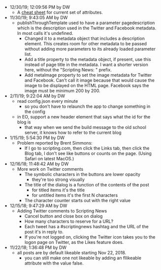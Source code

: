 * 12/30/19; 12:09:56 PM by DW
   * A <a href="atts.md">cheat sheet</a> for current set of attributes. 
* 11/30/19; 9:43:05 AM by DW
   * publishThroughTemplate used to have a parameter pagedescription which is the description used in the Twitter and Facebook metadata. In most calls it's undefined. 
      * Changed it to a metadata object that includes a description element. This creates room for other metadata to be passed without adding more parameters to its already loaded parameter list. 
      * Add a title property to the metadata object, if present, use this instead of page title in the metadata. I want a shorter version here, without the "Scripting News: " prefix. 
      * Add metaImage property to set the image metadata for Twitter and Facebook. Can't call it image because that would cause the image to be displayed on the HTML page. Facebook says the image must be minimum 200 by 200.
* 2/11/19; 9:22:04 AM by DW
   * read config.json every minute
      * so you don't have to relaunch the app to change something in the config
   * in EO, support a new header element that says what the id for the blog is
      * that way when we send the build message to the old school server, it knows how to refer to the current blog
* 1/15/19; 5:54:30 PM by DW
   * Problem reported by Brent Simmons:
      * If I go to scripting.com, then click the Links tab, then click the Blog tab, I don't see like buttons or counts on the page. (Using Safari on latest MacOS.)
* 12/16/18; 11:48:42 AM by DW
   * More work on Twitter comments
      * The symbolic characters in the buttons are lower opacity
         * they're too strong visually
      * The title of the dialog is a function of the contents of the post
         * for titled items it's the title
         * for untitled items it's the first N characters
      * The character counter starts out with the right value
* 12/15/18; 9:47:29 AM by DW
   * Adding Twitter comments to Scripting News
      * Cancel button and close box on dialog
      * How many characters to reserve for a URL?
      * Each tweet has a #scriptingnews hashtag and the URL of the post it's in reply to.
      * If you're not logged on, clicking the Twitter icon takes you to the logon page on Twitter, as the Likes feature does. 
* 11/22/18; 1:36:48 PM by DW
   * all posts are by default likeable starting Nov 22, 2018.
      * you can still make one not likeable by adding an fllikeable attribute with the value false.
